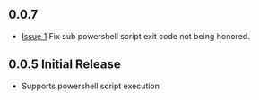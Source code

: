 
## 0.0.7 
 * [Issue 1](https://github.com/ebsco/mixlibrary-core/issues/1) Fix sub powershell script exit code not being honored.


## 0.0.5 Initial Release
 * Supports powershell script execution